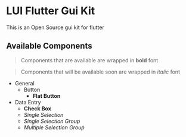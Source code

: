 # LUI Flutter Gui Kit

This is an Open Source gui kit for flutter

## Available Components

> Components that are available are wrapped in **bold** font

> Components that will be available soon are wrapped in *italic* font

- General
  - Button
    - **Flat Button**
- Data Entry
  - **Check Box**
  - *Single Selection*
  - *Single Selection Group*
  - *Multiple Selection Group*
